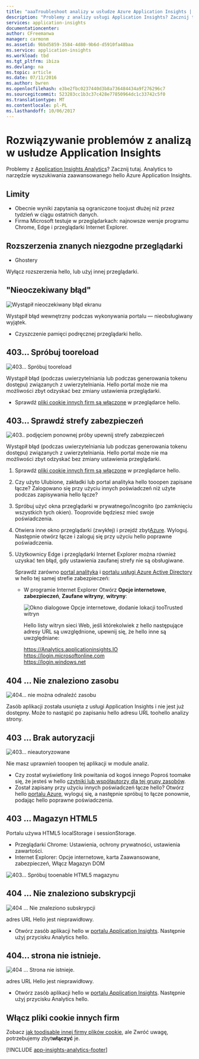 ```yaml
---
title: "aaaTroubleshoot analizy w usłudze Azure Application Insights | Dokumentacja firmy Microsoft"
description: "Problemy z analizy usługi Application Insights? Zacznij tutaj. "
services: application-insights
documentationcenter: 
author: CFreemanwa
manager: carmonm
ms.assetid: 9bbd5859-3584-4d80-9b6d-d5910fa48baa
ms.service: application-insights
ms.workload: tbd
ms.tgt_pltfrm: ibiza
ms.devlang: na
ms.topic: article
ms.date: 07/11/2016
ms.author: bwren
ms.openlocfilehash: e3be2fbc0237440d3b8a736484434a9f276296c7
ms.sourcegitcommit: 523283cc1b3c37c428e77850964dc1c33742c5f0
ms.translationtype: MT
ms.contentlocale: pl-PL
ms.lasthandoff: 10/06/2017
---
```

# <a name="troubleshoot-analytics-in-application-insights"></a>Rozwiązywanie problemów z analizą w usłudze Application Insights
Problemy z [Application Insights Analytics](app-insights-analytics.md)? Zacznij tutaj. Analytics to narzędzie wyszukiwania zaawansowanego hello Azure Application Insights.

## <a name="limits"></a>Limity
* Obecnie wyniki zapytania są ograniczone toojust dłużej niż przez tydzień w ciągu ostatnich danych.
* Firma Microsoft testuje w przeglądarkach: najnowsze wersje programu Chrome, Edge i przeglądarki Internet Explorer.

## <a name="known-incompatible-browser-extensions"></a>Rozszerzenia znanych niezgodne przeglądarki
* Ghostery

Wyłącz rozszerzenia hello, lub użyj innej przeglądarki.

## <a name="e-a"></a>"Nieoczekiwany błąd"
![Wystąpił nieoczekiwany błąd ekranu](./media/app-insights-analytics-troubleshooting/010.png)

Wystąpił błąd wewnętrzny podczas wykonywania portalu — nieobsługiwany wyjątek.

* Czyszczenie pamięci podręcznej przeglądarki hello. 

## <a name="e-b"></a>403... Spróbuj tooreload
![403... Spróbuj tooreload](./media/app-insights-analytics-troubleshooting/020.png)

Wystąpił błąd (podczas uwierzytelniania lub podczas generowania tokenu dostępu) związanych z uwierzytelniania. Hello portal może nie ma możliwości zbyt odzyskać bez zmiany ustawienia przeglądarki.

* Sprawdź [pliki cookie innych firm są włączone](#cookies) w przeglądarce hello. 

## <a name="authentication"></a>403... Sprawdź strefy zabezpieczeń
![403.. podjęciem ponownej próby upewnij strefy zabezpieczeń](./media/app-insights-analytics-troubleshooting/030.png)

Wystąpił błąd (podczas uwierzytelniania lub podczas generowania tokenu dostępu) związanych z uwierzytelniania. Hello portal może nie ma możliwości zbyt odzyskać bez zmiany ustawienia przeglądarki.

1. Sprawdź [pliki cookie innych firm są włączone](#cookies) w przeglądarce hello. 
2. Czy użyto Ulubione, zakładki lub portal analityka hello tooopen zapisane łącze? Zalogowano się przy użyciu innych poświadczeń niż użyte podczas zapisywania hello łącze?
3. Spróbuj użyć okna przeglądarki w prywatnego/incognito (po zamknięciu wszystkich tych okien). Tooprovide będziesz mieć swoje poświadczenia. 
4. Otwiera inne okno przeglądarki (zwykłej) i przejdź zbyt[Azure](https://portal.azure.com). Wyloguj. Następnie otwórz łącze i zaloguj się przy użyciu hello poprawne poświadczenia.
5. Użytkownicy Edge i przeglądarki Internet Explorer można również uzyskać ten błąd, gdy ustawienia zaufanej strefy nie są obsługiwane.
   
    Sprawdź zarówno [portal analityka](https://analytics.applicationinsights.io) i [portalu usługi Azure Active Directory](https://portal.azure.com) w hello tej samej strefie zabezpieczeń:
   
   * W programie Internet Explorer Otwórz **Opcje internetowe**, **zabezpieczeń**, **Zaufane witryny**, **witryny**:
     
     ![Okno dialogowe Opcje internetowe, dodanie lokacji tooTrusted witryn](./media/app-insights-analytics-troubleshooting/033.png)
     
     Hello listy witryn sieci Web, jeśli którekolwiek z hello następujące adresy URL są uwzględnione, upewnij się, że hello inne są uwzględniane:
     
     https://Analytics.applicationinsights.IO<br/>
     https://login.microsoftonline.com<br/>
     https://login.windows.net

## <a name="e-d"></a>404 ... Nie znaleziono zasobu
![404... nie można odnaleźć zasobu](./media/app-insights-analytics-troubleshooting/040.png)

Zasób aplikacji została usunięta z usługi Application Insights i nie jest już dostępny. Może to nastąpić po zapisaniu hello adresu URL toohello analizy strony.

## <a name="e-e"></a>403 ... Brak autoryzacji
![403... nieautoryzowane](./media/app-insights-analytics-troubleshooting/050.png)

Nie masz uprawnień tooopen tej aplikacji w module analiz.

* Czy został wyświetlony link powitania od kogoś innego Poproś toomake się, że jesteś w hello [czytniki lub współautorzy dla tej grupy zasobów](app-insights-resources-roles-access-control.md).
* Został zapisany przy użyciu innych poświadczeń łącze hello? Otwórz hello [portalu Azure](https://portal.azure.com), wyloguj się, a następnie spróbuj to łącze ponownie, podając hello poprawne poświadczenia.

## <a name="html-storage"></a>403 ... Magazyn HTML5
Portalu używa HTML5 localStorage i sessionStorage.

* Przeglądarki Chrome: Ustawienia, ochrony prywatności, ustawienia zawartości.
* Internet Explorer: Opcje internetowe, karta Zaawansowane, zabezpieczeń, Włącz Magazyn DOM

![403... Spróbuj tooenable HTML5 magazynu](./media/app-insights-analytics-troubleshooting/060.png)

## <a name="e-g"></a>404 ... Nie znaleziono subskrypcji
![404 ... Nie znaleziono subskrypcji](./media/app-insights-analytics-troubleshooting/070.png)

adres URL Hello jest nieprawidłowy. 

* Otwórz zasób aplikacji hello w [portalu Application Insights](https://portal.azure.com). Następnie użyj przycisku Analytics hello.

## <a name="e-h"></a>404... strona nie istnieje.
![404 ... Strona nie istnieje.](./media/app-insights-analytics-troubleshooting/080.png)

adres URL Hello jest nieprawidłowy.

* Otwórz zasób aplikacji hello w [portalu Application Insights](https://portal.azure.com). Następnie użyj przycisku Analytics hello.

## <a name="cookies"></a>Włącz pliki cookie innych firm
  Zobacz [jak toodisable innej firmy plików cookie](http://www.digitalcitizen.life/how-disable-third-party-cookies-all-major-browsers), ale Zwróć uwagę, potrzebujemy zbyt**włączyć** je.


[!INCLUDE [app-insights-analytics-footer](../../includes/app-insights-analytics-footer.md)]

